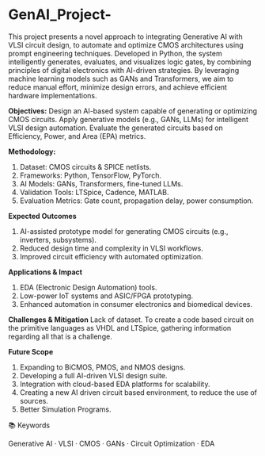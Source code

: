 # GenAI_Project-
This project presents a novel approach to integrating Generative AI with VLSI circuit design, to automate and optimize CMOS architectures using prompt engineering techniques. Developed in Python, the system intelligently generates, evaluates, and visualizes logic gates, by combining principles of digital electronics with AI-driven strategies.
By leveraging machine learning models such as GANs and Transformers, we aim to reduce manual effort, minimize design errors, and achieve efficient hardware implementations.


**Objectives:**
Design an AI-based system capable of generating or optimizing CMOS circuits.
Apply generative models (e.g., GANs, LLMs) for intelligent VLSI design automation.
Evaluate the generated circuits based on Efficiency, Power, and Area (EPA) metrics.

**Methodology:**

1. Dataset: CMOS circuits & SPICE netlists.
2. Frameworks: Python, TensorFlow, PyTorch.
3. AI Models: GANs, Transformers, fine-tuned LLMs.
4. Validation Tools: LTSpice, Cadence, MATLAB.
5. Evaluation Metrics: Gate count, propagation delay, power consumption.

**Expected Outcomes**

1. AI-assisted prototype model for generating CMOS circuits (e.g., inverters, subsystems).
2. Reduced design time and complexity in VLSI workflows.
3. Improved circuit efficiency with automated optimization.

**Applications & Impact**

1. EDA (Electronic Design Automation) tools.
2. Low-power IoT systems and ASIC/FPGA prototyping.
3. Enhanced automation in consumer electronics and biomedical devices.


**Challenges & Mitigation**
Lack of dataset.
To create a code based circuit on the primitive languages as VHDL and LTSpice, gathering information regarding all that is a challenge.

**Future Scope**

1. Expanding to BiCMOS, PMOS, and NMOS designs.
2. Developing a full AI-driven VLSI design suite.
3. Integration with cloud-based EDA platforms for scalability.
4. Creating a new AI driven circuit based environment, to reduce the use of sources.
5. Better Simulation Programs.

📚 Keywords

Generative AI · VLSI · CMOS · GANs · Circuit Optimization · EDA
